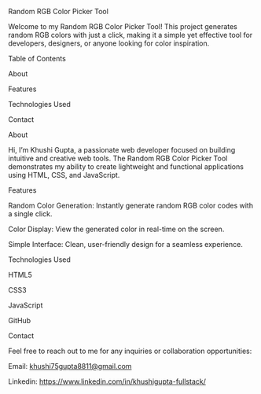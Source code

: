 Random RGB Color Picker Tool



Welcome to my Random RGB Color Picker Tool! This project generates random RGB colors with just a click, making it a simple yet effective tool for developers, designers, or anyone looking for color inspiration.






Table of Contents

About

Features

Technologies Used

Contact



About

Hi, I’m Khushi Gupta, a passionate web developer focused on building intuitive and creative web tools. The Random RGB Color Picker Tool demonstrates my ability to create lightweight and functional applications using HTML, CSS, and JavaScript.



Features

Random Color Generation: Instantly generate random RGB color codes with a single click.

Color Display: View the generated color in real-time on the screen.

Simple Interface: Clean, user-friendly design for a seamless experience.




Technologies Used

HTML5

CSS3

JavaScript

GitHub


Contact

Feel free to reach out to me for any inquiries or collaboration opportunities:

Email: khushi75gupta8811@gmail.com

Linkedin: https://www.linkedin.com/in/khushigupta-fullstack/
